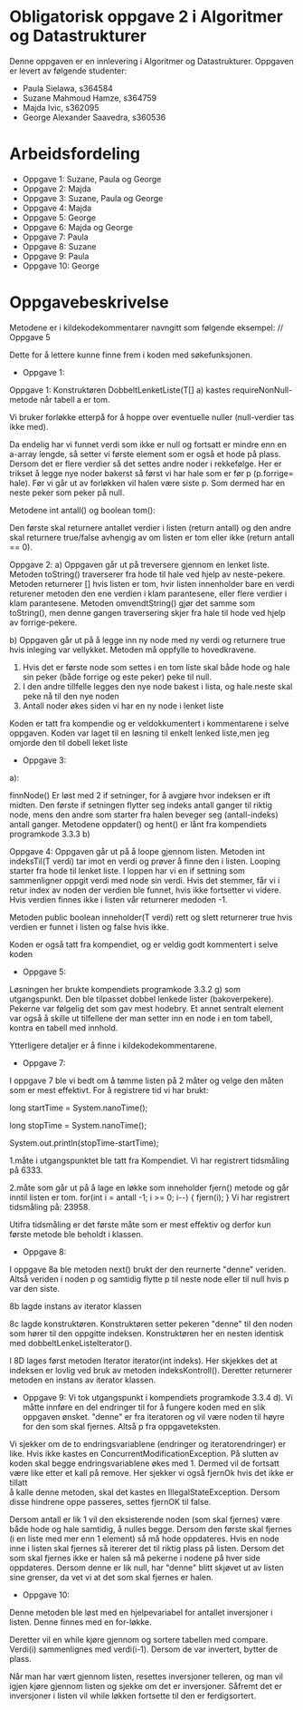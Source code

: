 # Obligatorisk oppgave 2 i Algoritmer og Datastrukturer

Denne oppgaven er en innlevering i Algoritmer og Datastrukturer. 
Oppgaven er levert av følgende studenter:
* Paula Sielawa, s364584
* Suzane Mahmoud Hamze, s364759
* Majda Ivic, s362095
* George Alexander Saavedra, s360536

# Arbeidsfordeling
* Oppgave 1: Suzane, Paula og George
* Oppgave 2: Majda
* Oppgave 3: Suzane, Paula og George
* Oppgave 4: Majda
* Oppgave 5: George
* Oppgave 6: Majda og George
* Oppgave 7: Paula
* Oppgave 8: Suzane
* Oppgave 9: Paula
* Oppgave 10: George

# Oppgavebeskrivelse

Metodene er i kildekodekommentarer navngitt som følgende eksempel: // Oppgave 5

Dette for å lettere kunne finne frem i koden med søkefunksjonen.

* Oppgave 1:

Oppgave 1: Konstruktøren DobbeltLenketListe(T[] a) kastes requireNonNull-metode når tabell a er tom. 

Vi bruker forløkke etterpå for å hoppe over eventuelle nuller (null-verdier tas ikke med).

Da endelig har vi funnet verdi som ikke er null og fortsatt er mindre enn en a-array lengde, 
så setter vi første element som er også et hode på plass. 
Dersom det er flere verdier så det settes andre noder i rekkefølge. 
Her er trikset å legge nye noder bakerst så først vi har hale som er før p (p.forrige= hale). 
Før vi går ut av forløkken vil halen være siste p. Som dermed har en neste peker som peker på null. 


Metodene int antall() og boolean tom():

Den første skal returnere antallet verdier i listen (return antall) og den andre skal returnere true/false avhengig av om listen er tom eller ikke (return antall == 0).

Oppgave 2:
a) Oppgaven går ut på treversere gjennom en lenket liste. Metoden toString() traverserer fra hode til hale ved hjelp av 
neste-pekere. Metoden returnerer [] hvis listen er tom, hvir listen innenholder bare en verdi returener metoden den ene 
verdien i klam parantesene, eller flere verdier i klam parantesene. Metoden omvendtString() gjør det samme som toString(),
men denne gangen traversering skjer fra hale til hode ved hjelp av forrige-pekere.

b) Oppgaven går ut på å legge inn ny node med ny verdi og returnere true hvis inleging var vellykket.
Metoden må oppfylle to hovedkravene. 
1. Hvis det er første node som settes i en tom liste skal både hode og hale sin peker (både forrige og este peker) 
peke til null.
2. I den andre tillfelle legges den nye node bakest i lista, og hale.neste skal peke nå til den nye noden
3. Antall noder økes siden vi har en ny node i lenket liste

Koden er tatt fra kompendie og er veldokkumentert i kommentarene i selve oppgaven. Koden var laget til en løsning til
enkelt lenked liste,men jeg omjorde den til dobell leket liste


* Oppgave 3: 

a):

finnNode() Er løst med 2 if setninger, for å avgjøre hvor indeksen er ift midten. Den første if setningen flytter seg indeks antall ganger til riktig node, mens den andre som starter fra halen beveger seg (antall-indeks) antall ganger.
Metodene oppdater() og hent() er lånt fra kompendiets programkode 3.3.3 b)

Oppgave 4:
Oppgaven går ut på å loope gjennom listen. Metoden int indeksTil(T verdi) tar imot en verdi og prøver å finne den i listen.
Looping starter fra hode til lenket liste. I loppen har vi en if settning som sammenligner oppgit verdi med node sin verdi. 
Hvis det stemmer, får vi i retur index av noden der verdien ble funnet, hvis ikke fortsetter vi videre.
Hvis verdien finnes ikke i listen vår returnerer medoden -1.

Metoden public boolean inneholder(T verdi) rett og slett returnerer true hvis verdien er funnet i listen og false hvis ikke.

Koden er også tatt fra kompendiet, og er veldig godt kommentert i selve koden



* Oppgave 5:

Løsningen her brukte kompendiets programkode 3.3.2 g) som utgangspunkt. Den ble tilpasset dobbel lenkede lister (bakoverpekere).
Pekerne var følgelig det som gav mest hodebry. Et annet sentralt element var også å skille ut tilfellene der man setter inn en node i en tom tabell, kontra en tabell med innhold.

Ytterligere detaljer er å finne i kildekodekommentarene.

* Oppgave 7:

I oppgave 7 ble vi bedt om å tømme listen på 2 måter og velge den måten som er mest effektivt.
For å registrere tid vi har brukt:

long startTime = System.nanoTime();

long stopTime = System.nanoTime();

System.out.println(stopTime-startTime);

1.måte i utgangspunktet ble tatt fra Kompendiet. Vi har registrert tidsmåling på 6333.

2.måte som går ut på å lage en løkke som inneholder fjern() metode og går inntil listen er tom.
for(int i = antall -1; i >= 0; i--) {
    fjern(i);
}
Vi har registrert tidsmåling på: 23958.

Utifra tidsmåling er det første måte som er mest effektiv og derfor kun første metode ble beholdt i klassen.

* Oppgave 8:

I oppgave 8a ble metoden next() brukt der den reurnerte "denne" veriden. Altså veriden i noden p
og samtidig flytte p til neste node eller til null hvis p var den siste. 

8b lagde instans av iterator klassen

8c lagde konstruktøren. Konstruktøren setter pekeren "denne" til den noden som hører
til den oppgitte indeksen. Konstruktøren her en nesten identisk med dobbeltLenkeListeIterator().

I 8D lages først metoden Iterator <T> iterator(int indeks). Her skjekkes det at indeksen er lovlig
ved bruk av metoden indeksKontroll(). Deretter returnerer metoden en instans av iterator klassen.

* Oppgave 9:
Vi tok utgangspunkt i kompendiets programkode 3.3.4 d).
Vi måtte innføre en del endringer til for å fungere koden med en slik oppgaven ønsket.
"denne" er fra iteratoren og vil være noden til høyre for den som skal fjernes. Altså p fra oppgaveteksten.

Vi sjekker om de to endringsvariablene (endringer og iteratorendringer) er like. Hvis ikke kastes en
ConcurrentModificationException. På slutten av koden skal begge endringsvariablene økes med 1.
Dermed vil de fortsatt være like etter et kall på remove. Her sjekker vi også fjernOk hvis  det  ikke  er  tillatt  
å  kalle  denne  metoden,  skal  det  kastes  en  IllegalStateException. Dersom disse hindrene oppe passeres, settes fjernOK til false.

Dersom antall er lik 1 vil den eksisterende noden (som skal fjernes) være både hode og hale samtidig, å nulles begge.
Dersom den første skal fjernes (i en liste med mer enn 1 element) så må hode oppdateres.
Hvis  en  node  inne  i  listen  skal  fjernes så itererer det til riktig plass på listen.
Dersom det som skal fjernes ikke er halen så må pekerne i nodene på hver side oppdateres. Dersom denne er lik null,
har "denne" blitt skjøvet ut av listen sine grenser, da vet vi at det som skal fjernes er halen.

* Oppgave 10:

Denne metoden ble løst med en hjelpevariabel for antallet inversjoner i listen. Denne finnes med en for-løkke.

Deretter vil en while kjøre gjennom og sortere tabellen med compare. Verdi(i) sammenlignes med verdi(i-1). Dersom de var invertert, bytter de plass.

Når man har vært gjennom listen, resettes inversjoner telleren, og man vil igjen kjøre gjennom listen og sjekke om det er inversjoner. Såfremt det er inversjoner i listen
vil while løkken fortsette til den er ferdigsortert.

